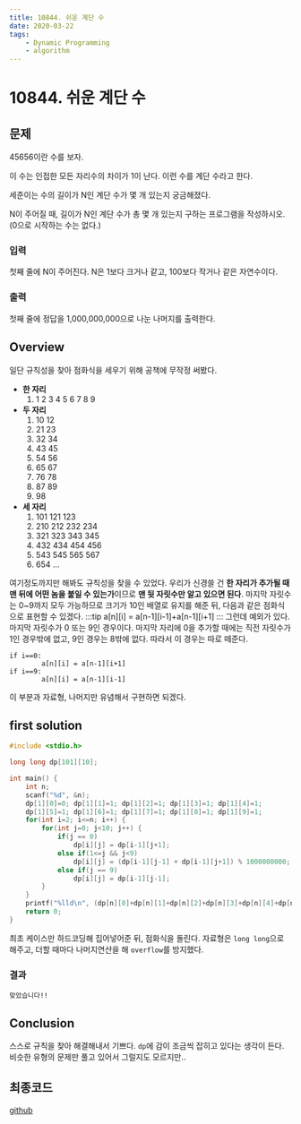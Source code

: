 ```yaml
---
title: 10844. 쉬운 계단 수
date: 2020-03-22
tags:
    - Dynamic Programming
    - algorithm
---
```

# 10844. 쉬운 계단 수
## 문제

45656이란 수를 보자.

이 수는 인접한 모든 자리수의 차이가 1이 난다. 이런 수를 계단 수라고 한다.

세준이는 수의 길이가 N인 계단 수가 몇 개 있는지 궁금해졌다.

N이 주어질 때, 길이가 N인 계단 수가 총 몇 개 있는지 구하는 프로그램을 작성하시오. (0으로 시작하는 수는 없다.)

### 입력

첫째 줄에 N이 주어진다. N은 1보다 크거나 같고, 100보다 작거나 같은 자연수이다.

### 출력

첫째 줄에 정답을 1,000,000,000으로 나눈 나머지를 출력한다.

## Overview

일단 규칙성을 찾아 점화식을 세우기 위해 공책에 무작정 써봤다.

- **한 자리**
    1. 1 2 3 4 5 6 7 8 9
- **두 자리**
    1. 10 12
    2. 21 23
    3. 32 34
    4. 43 45
    5. 54 56
    6. 65 67
    7. 76 78
    8. 87 89
    9. 98
- **세 자리**
    1. 101 121 123
    2. 210 212 232 234
    3. 321 323 343 345
    4. 432 434 454 456
    5. 543 545 565 567
    6. 654 ...

여기정도까지만 해봐도 규칙성을 찾을 수 있었다. 우리가 신경쓸 건 **한 자리가 추가될 때 맨 뒤에 어떤 놈을 붙일 수 있는가**이므로 **맨 뒷 자릿수만 알고 있으면 된다**. 마지막 자릿수는 0~9까지 모두 가능하므로 크기가 10인 배열로 유지를 해준 뒤, 다음과 같은 점화식으로 표현할 수 있겠다.
:::tip
a[n][i] = a[n-1][i-1]+a[n-1][i+1]
:::
그런데 예외가 있다. 마지막 자릿수가 0 또는 9인 경우이다. 마지막 자리에 0을 추가할 때에는 직전 자릿수가 1인 경우밖에 없고, 9인 경우는 8밖에 없다. 따라서 이 경우는 따로 떼준다.
```
if i==0:
        a[n][i] = a[n-1][i+1]
if i==9:
        a[n][i] = a[n-1][i-1]
```

이 부분과 자료형, 나머지만 유념해서 구현하면 되겠다.

## first solution
```cpp
#include <stdio.h>

long long dp[101][10];

int main() {
    int n;
    scanf("%d", &n);
    dp[1][0]=0; dp[1][1]=1; dp[1][2]=1; dp[1][3]=1; dp[1][4]=1;
    dp[1][5]=1; dp[1][6]=1; dp[1][7]=1; dp[1][8]=1; dp[1][9]=1;
    for(int i=2; i<=n; i++) {
        for(int j=0; j<10; j++) {
            if(j == 0)
                dp[i][j] = dp[i-1][j+1];
            else if(1<=j && j<9)
                dp[i][j] = (dp[i-1][j-1] + dp[i-1][j+1]) % 1000000000;
            else if(j == 9)
                dp[i][j] = dp[i-1][j-1];
        }
    }
    printf("%lld\n", (dp[n][0]+dp[n][1]+dp[n][2]+dp[n][3]+dp[n][4]+dp[n][5]+dp[n][6]+dp[n][7]+dp[n][8]+dp[n][9])%1000000000);
    return 0;
}
```
최초 케이스만 하드코딩해 집어넣어준 뒤, 점화식을 돌린다. 자료형은 `long long`으로 해주고, 더할 때마다 나머지연산을 해 `overflow`를 방지했다.

### 결과

`맞았습니다!!`

## Conclusion

스스로 규칙을 찾아 해결해내서 기쁘다. `dp`에 감이 조금씩 잡히고 있다는 생각이 든다. 비슷한 유형의 문제만 풀고 있어서 그럴지도 모르지만..

## 최종코드

[github](https://github.com/shinjawkwang/bojPractice/blob/master/dynamic_programming/10844.cpp)